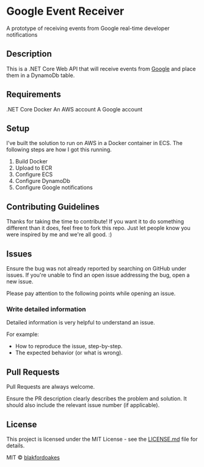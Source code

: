 # Google Event Receiver

A prototype of receiving events from Google real-time developer notifications

## Description

This is a .NET Core Web API that will receive events from [Google](https://developer.android.com/google/play/billing/getting-ready#configure-rtdn) and place them in a DynamoDb table.

## Requirements

.NET Core
Docker
An AWS account
A Google account

## Setup

I've built the solution to run on AWS in a Docker container in ECS. The following steps are how I got this running.

1. Build Docker
2. Upload to ECR
3. Configure ECS
4. Configure DynamoDb
5. Configure Google notifications

## Contributing Guidelines

Thanks for taking the time to contribute! If you want it to do something different than it does, feel free to fork this repo. Just let people know you were inspired by me and we're all good. :)

## Issues

Ensure the bug was not already reported by searching on GitHub under issues. If you're unable to find an open issue addressing the bug, open a new issue.

Please pay attention to the following points while opening an issue.

### Write detailed information

Detailed information is very helpful to understand an issue.

For example:

* How to reproduce the issue, step-by-step.
* The expected behavior (or what is wrong).

## Pull Requests

Pull Requests are always welcome.

Ensure the PR description clearly describes the problem and solution. It should also include the relevant issue number (if applicable).

## License

This project is licensed under the MIT License - see the [LICENSE.md](LICENSE.md) file for details.

MIT © [blakfordoakes]()
